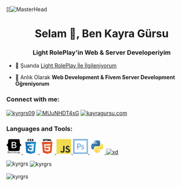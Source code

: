 [[![MasterHead](https://i.hizliresim.com/7xdiuol.png)
<h1 align="center">Selam 👋, Ben Kayra Gürsu</h1>
<h3 align="center">Light RolePlay'in Web & Server Developeriyim</h3>

- 🔭 Şuanda [Light RolePlay İle İlgileniyorum](https://discord.gg/MUuNHDT4sG)

- 🌱 Anlık Olarak **Web Development & Fivem Server Development Öğreniyorum**

<h3 align="left">Connect with me:</h3>
<p align="left">
<a href="https://instagram.com/kyrgrs09" target="blank"><img align="center" src="https://raw.githubusercontent.com/rahuldkjain/github-profile-readme-generator/master/src/images/icons/Social/instagram.svg" alt="kyrgrs09" height="30" width="40" /></a>
<a href="https://discord.gg/MUuNHDT4sG" target="blank"><img align="center" src="https://raw.githubusercontent.com/rahuldkjain/github-profile-readme-generator/master/src/images/icons/Social/discord.svg" alt="MUuNHDT4sG" height="30" width="40" /></a>
<a href="/kayragursu.com" target="blank"><img align="center" src="https://raw.githubusercontent.com/rahuldkjain/github-profile-readme-generator/master/src/images/icons/Social/rss.svg" alt="kayragursu.com" height="30" width="40" /></a>
</p>

<h3 align="left">Languages and Tools:</h3>
<p align="left"> <a href="https://getbootstrap.com" target="_blank" rel="noreferrer"> <img src="https://raw.githubusercontent.com/devicons/devicon/master/icons/bootstrap/bootstrap-plain-wordmark.svg" alt="bootstrap" width="40" height="40"/> </a> <a href="https://www.w3schools.com/css/" target="_blank" rel="noreferrer"> <img src="https://raw.githubusercontent.com/devicons/devicon/master/icons/css3/css3-original-wordmark.svg" alt="css3" width="40" height="40"/> </a> <a href="https://www.w3.org/html/" target="_blank" rel="noreferrer"> <img src="https://raw.githubusercontent.com/devicons/devicon/master/icons/html5/html5-original-wordmark.svg" alt="html5" width="40" height="40"/> </a> <a href="https://developer.mozilla.org/en-US/docs/Web/JavaScript" target="_blank" rel="noreferrer"> <img src="https://raw.githubusercontent.com/devicons/devicon/master/icons/javascript/javascript-original.svg" alt="javascript" width="40" height="40"/> </a> <a href="https://www.photoshop.com/en" target="_blank" rel="noreferrer"> <img src="https://raw.githubusercontent.com/devicons/devicon/master/icons/photoshop/photoshop-line.svg" alt="photoshop" width="40" height="40"/> </a> <a href="https://www.python.org" target="_blank" rel="noreferrer"> <img src="https://raw.githubusercontent.com/devicons/devicon/master/icons/python/python-original.svg" alt="python" width="40" height="40"/> </a> <a href="https://www.adobe.com/products/xd.html" target="_blank" rel="noreferrer"> <img src="https://cdn.worldvectorlogo.com/logos/adobe-xd.svg" alt="xd" width="40" height="40"/> </a> </p>

<p><img align="left" src="https://github-readme-stats.vercel.app/api/top-langs?username=kyrgrs&show_icons=true&locale=en&layout=compact" alt="kyrgrs" /></p>

<p>&nbsp;<img align="center" src="https://github-readme-stats.vercel.app/api?username=kyrgrs&show_icons=true&locale=en" alt="kyrgrs" /></p>

<p><img align="center" src="https://github-readme-streak-stats.herokuapp.com/?user=kyrgrs&" alt="kyrgrs" /></p>
